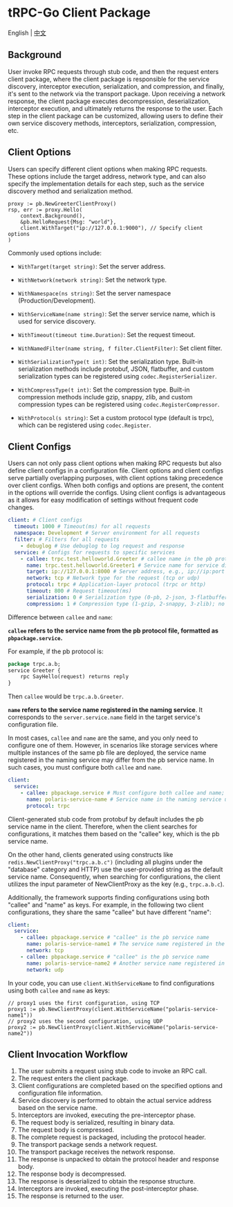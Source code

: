 # tRPC-Go Client Package

English | [中文](README_CN.md)

## Background

User invoke RPC requests through stub code, and then the request enters client package, where the client package is responsible for the service discovery, interceptor execution, serialization, and compression, and finally, it's sent to the network via the transport package. Upon receiving a network response, the client package executes decompression, deserialization, interceptor execution, and ultimately returns the response to the user. Each step in the client package can be customized, allowing users to define their own service discovery methods, interceptors, serialization, compression, etc.

## Client Options

Users can specify different client options when making RPC requests. These options include the target address, network type, and can also specify the implementation details for each step, such as the service discovery method and serialization method.

```golang
proxy := pb.NewGreeterClientProxy()
rsp, err := proxy.Hello(
    context.Background(),
    &pb.HelloRequest{Msg: "world"},
    client.WithTarget("ip://127.0.0.1:9000"), // Specify client options
)
```

Commonly used options include:

- `WithTarget(target string)`: Set the server address.

- `WithNetwork(network string)`: Set the network type.

- `WithNamespace(ns string)`: Set the server namespace (Production/Development).

- `WithServiceName(name string)`: Set the server service name, which is used for service discovery.

- `WithTimeout(timeout time.Duration)`: Set the request timeout.

- `WithNamedFilter(name string, f filter.ClientFilter)`: Set client filter.

- `WithSerializationType(t int)`: Set the serialization type. Built-in serialization methods include protobuf, JSON, flatbuffer, and custom serialization types can be registered using `codec.RegisterSerializer`.

- `WithCompressType(t int)`: Set the compression type. Built-in compression methods include gzip, snappy, zlib, and custom compression types can be registered using `codec.RegisterCompressor`.

- `WithProtocol(s string)`: Set a custom protocol type (default is trpc), which can be registered using `codec.Register`.

## Client Configs

Users can not only pass client options when making RPC requests but also define client configs in a configuration file. Client options and client configs serve partially overlapping purposes, with client options taking precedence over client configs. When both configs and options are present, the content in the options will override the configs. Using client configs is advantageous as it allows for easy modification of settings without frequent code changes.

```yaml
client: # Client configs
  timeout: 1000 # Timeout(ms) for all requests
  namespace: Development # Server environment for all requests
  filter: # Filters for all requests
    - debuglog # Use debuglog to log request and response
  service: # Configs for requests to specific services
    - callee: trpc.test.helloworld.Greeter # callee name in the pb protocol file, can be omitted if it matches 'name' below
      name: trpc.test.helloworld.Greeter1 # Service name for service discovery
      target: ip://127.0.0.1:8000 # Server address, e.g., ip://ip:port or polaris://servicename, can be omitted if using naming discovery with name
      network: tcp # Network type for the request (tcp or udp)
      protocol: trpc # Application-layer protocol (trpc or http)
      timeout: 800 # Request timeout(ms)
      serialization: 0 # Serialization type (0-pb, 2-json, 3-flatbuffer); no need to configure by default
      compression: 1 # Compression type (1-gzip, 2-snappy, 3-zlib); no need to configure by default
```

Difference between `callee` and `name`:

**`callee` refers to the service name from the pb protocol file, formatted as `pbpackage.service`.**

For example, if the pb protocol is:

```protobuf
package trpc.a.b;
service Greeter {
    rpc SayHello(request) returns reply
}
```

Then `callee` would be `trpc.a.b.Greeter`.

**`name` refers to the service name registered in the naming service**. It corresponds to the `server.service.name` field in the target service's configuration file.

In most cases, `callee` and `name` are the same, and you only need to configure one of them. However, in scenarios like storage services where multiple instances of the same pb file are deployed, the service name registered in the naming service may differ from the pb service name. In such cases, you must configure both `callee` and `name`.

```yaml
client:
  service:
    - callee: pbpackage.service # Must configure both callee and name; callee is the pb service name used for matching client proxy and configuration
      name: polaris-service-name # Service name in the naming service used for addressing
      protocol: trpc
```

Client-generated stub code from protobuf by default includes the pb service name in the client. Therefore, when the client searches for configurations, it matches them based on the "callee" key, which is the pb service name.

On the other hand, clients generated using constructs like `redis.NewClientProxy("trpc.a.b.c")` (including all plugins under the "database" category and HTTP) use the user-provided string as the default service name. Consequently, when searching for configurations, the client utilizes the input parameter of NewClientProxy as the key (e.g., `trpc.a.b.c`).

Additionally, the framework supports finding configurations using both "callee" and "name" as keys. For example, in the following two client configurations, they share the same "callee" but have different "name":

```yaml
client:
  service:
    - callee: pbpackage.service # "callee" is the pb service name
      name: polaris-service-name1 # The service name registered in the naming service for addressing
      network: tcp
    - callee: pbpackage.service # "callee" is the pb service name
      name: polaris-service-name2 # Another service name registered in the naming service for addressing
      network: udp
```

In your code, you can use `client.WithServiceName` to find configurations using both `callee` and `name` as keys:

```golang
// proxy1 uses the first configuration, using TCP
proxy1 := pb.NewClientProxy(client.WithServiceName("polaris-service-name1"))
// proxy2 uses the second configuration, using UDP
proxy2 := pb.NewClientProxy(client.WithServiceName("polaris-service-name2"))
```

## Client Invocation Workflow

1. The user submits a request using stub code to invoke an RPC call.
2. The request enters the client package.
3. Client configurations are completed based on the specified options and configuration file information.
4. Service discovery is performed to obtain the actual service address based on the service name.
5. Interceptors are invoked, executing the pre-interceptor phase.
6. The request body is serialized, resulting in binary data.
7. The request body is compressed.
8. The complete request is packaged, including the protocol header.
9. The transport package sends a network request.
10. The transport package receives the network response.
11. The response is unpacked to obtain the protocol header and response body.
12. The response body is decompressed.
13. The response is deserialized to obtain the response structure.
14. Interceptors are invoked, executing the post-interceptor phase.
15. The response is returned to the user.
